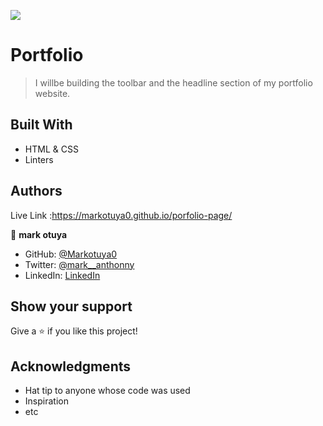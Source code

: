 ![](https://img.shields.io/badge/Microverse-blueviolet)

# Portfolio

>  I willbe building  the toolbar and the headline section of my portfolio website.


## Built With

- HTML & CSS
- Linters

## Authors
 
 Live Link :https://markotuya0.github.io/porfolio-page/


👤 **mark otuya**

- GitHub: [@Markotuya0](https://github.com/markotuya0)
- Twitter: [@mark__anthonny](https://twitter.com/mark__anthonny)
- LinkedIn: [LinkedIn](https://www.linkedin.com/in/mark-otuya-6a09a5232/)

## Show your support

Give a ⭐️ if you like this project!

## Acknowledgments

- Hat tip to anyone whose code was used
- Inspiration
- etc

